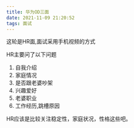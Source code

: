 ```yaml
---
title: 华为OD三面
date: 2021-11-09 21:20:52
tags: 面试
---
```

这轮是HR面,面试采用手机视频的方式

HR主要问了以下问题
1. 自我介绍
2. 家庭情况
3. 是否跟老婆吵架
4. 兴趣爱好
5. 老婆职业
6. 工作经历,跳槽原因

HR应该是比较关注稳定性，家庭状况，性格这些吧。
